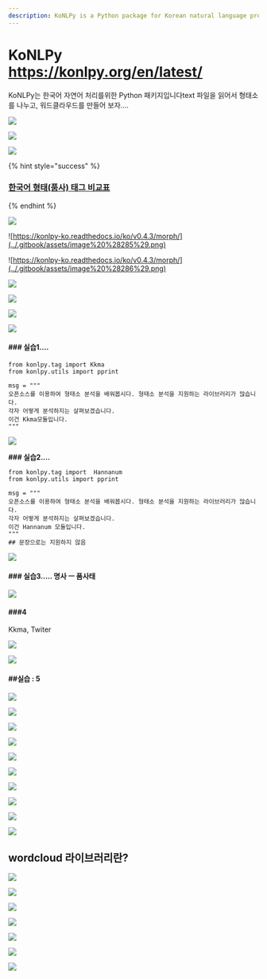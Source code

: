 ```yaml
---
description: KoNLPy is a Python package for Korean natural language processing
---
```


# KoNLPy https://konlpy.org/en/latest/

  KoNLPy는 한국어 자연어 처리를위한 Python 패키지입니다text 파일을 읽어서 형태소를 나누고, 워드클라우드를 만들어 보자.... 

![](../.gitbook/assets/image%20%28264%29.png)

![](../.gitbook/assets/image%20%28278%29.png)

![](../.gitbook/assets/image%20%28225%29.png)

{% hint style="success" %}
### [한국어 형태\(품사\) 태그 비교표](https://docs.google.com/spreadsheets/d/1OGAjUvalBuX-oZvZ_-9tEfYD2gQe7hTGsgUpiiBSXI8/edit#gid=0)
{% endhint %}

![](../.gitbook/assets/image%20%28262%29.png)

![https://konlpy-ko.readthedocs.io/ko/v0.4.3/morph/](../.gitbook/assets/image%20%28285%29.png)

![https://konlpy-ko.readthedocs.io/ko/v0.4.3/morph/](../.gitbook/assets/image%20%28286%29.png)

![](../.gitbook/assets/image%20%28231%29.png)

![](../.gitbook/assets/image%20%28249%29.png)

![](../.gitbook/assets/image%20%28242%29.png)

![](../.gitbook/assets/image%20%28280%29.png)

#### **\#\#\# 실습1....**

```text
from konlpy.tag import Kkma
from konlpy.utils import pprint

msg = """
오픈소스를 이용하여 형태소 분석을 배워봅시다. 형태소 분석을 지원하는 라이브러리가 많습니다. 
각자 어떻게 분석하지는 살펴보겠습니다. 
이건 Kkma모듈입니다.
"""

```

![](../.gitbook/assets/image%20%28292%29.png)

**\#\#\# 실습2....**

```text
from konlpy.tag import  Hannanum
from konlpy.utils import pprint

msg = """
오픈소스를 이용하여 형태소 분석을 배워봅시다. 형태소 분석을 지원하는 라이브러리가 많습니다. 
각자 어떻게 분석하지는 살펴보겠습니다. 
이건 Hannanum 모듈입니다.
"""
## 문장으로는 지원하지 않음
```

![](../.gitbook/assets/image%20%28289%29.png)

#### \#\#\# 실습3..... 명사 ㅡ 품사태

![](../.gitbook/assets/image%20%28284%29.png)

#### \#\#\#4

Kkma, Twiter

![](../.gitbook/assets/image%20%28246%29.png)

![](../.gitbook/assets/image%20%28238%29.png)

#### \#\#실습 : 5

![](../.gitbook/assets/image%20%28293%29.png)

![](../.gitbook/assets/image%20%28250%29.png)

![](../.gitbook/assets/image%20%28276%29.png)

![](../.gitbook/assets/image%20%28235%29.png)

![](../.gitbook/assets/image%20%28288%29.png)

![](../.gitbook/assets/image%20%28247%29.png)

![](../.gitbook/assets/image%20%28227%29.png)

![](../.gitbook/assets/image%20%28272%29.png)

![](../.gitbook/assets/image%20%28290%29.png)

![](../.gitbook/assets/image%20%28291%29.png)

## wordcloud 라이브러리란?

![](../.gitbook/assets/image%20%28241%29.png)

![](../.gitbook/assets/image%20%28282%29.png)

![](../.gitbook/assets/image%20%28294%29.png)

![](../.gitbook/assets/image%20%28283%29.png)

![](../.gitbook/assets/image%20%28232%29.png)

![](../.gitbook/assets/image%20%28287%29.png)

![](../.gitbook/assets/image%20%28281%29.png)

